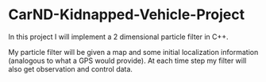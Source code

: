 # CarND-Kidnapped-Vehicle-Project

In this project I will implement a 2 dimensional particle filter in C++. 

My particle filter will be given a map and some initial localization information (analogous to what a GPS would provide). At each time step my filter will also get observation and control data.

